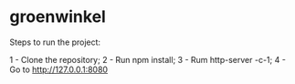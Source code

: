 # groenwinkel

Steps to run the project:

1 - Clone the repository;
2 - Run npm install;
3 - Rum http-server -c-1;
4 - Go to http://127.0.0.1:8080

